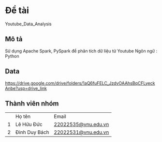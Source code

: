 # Đề tài

Youtube_Data_Analysis

## Mô tả

Sử dụng Apache Spark, PySpark để phân tích dữ liệu từ Youtube
Ngôn ngữ : Python

## Data

https://drive.google.com/drive/folders/1aQ6fuFELC_JzdvOAAhsBqCFLyeckAnbe?usp=drive_link

## Thành viên nhóm

<table>
    <th>
        <td>Họ tên</td>
        <td>Email</td>
    </th>
    <tr>
        <td>1</td>
        <td>Lê Hữu Đức</td>
        <td><a href="mailto:22022620@vnu.edu.vn">22022535@vnu.edu.vn</a></td>
    </tr>
    <tr>
        <td>2</td>
        <td>Đinh Duy Bách</td>
        <td><a href="mailto:22022526@vnu.edu.vn">22022531@vnu.edu.vn</a></td>
    </tr>
</table>
